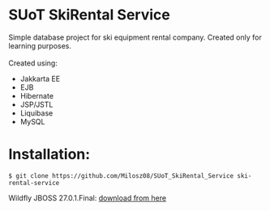 # SUoT SkiRental Service
Simple database project for ski equipment rental company. Created only for learning purposes.<br><br>
Created using:
* Jakkarta EE
* EJB
* Hibernate
* JSP/JSTL
* Liquibase
* MySQL

# Installation:
```
$ git clone https://github.com/Milosz08/SUoT_SkiRental_Service ski-rental-service
```

Wildfly JBOSS 27.0.1.Final: [download from here](https://github.com/wildfly/wildfly/releases/download/27.0.1.Final/wildfly-27.0.1.Final.zip)
